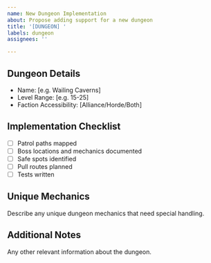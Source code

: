 ```yaml
---
name: New Dungeon Implementation
about: Propose adding support for a new dungeon
title: '[DUNGEON] '
labels: dungeon
assignees: ''

---
```


## Dungeon Details
- Name: [e.g. Wailing Caverns]
- Level Range: [e.g. 15-25]
- Faction Accessibility: [Alliance/Horde/Both]

## Implementation Checklist
- [ ] Patrol paths mapped
- [ ] Boss locations and mechanics documented
- [ ] Safe spots identified
- [ ] Pull routes planned
- [ ] Tests written

## Unique Mechanics
Describe any unique dungeon mechanics that need special handling.

## Additional Notes
Any other relevant information about the dungeon.

